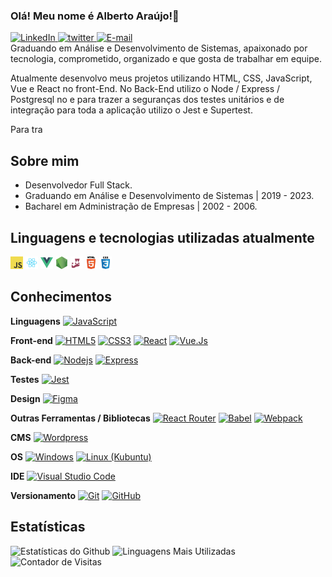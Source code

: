 ### Olá! Meu nome é Alberto Araújo!👋

<a href="https://www.linkedin.com/in/alberto-araújo-996a01186/" target="_blank">
<img src="https://img.shields.io/badge/LinkedIn-0077B5?style=for-the-badge&logo=linkedin&logoColor=white" alt="LinkedIn">
</a>

<a href="https://twitter.com/Alberto21922694" target="_blank">
<img src="https://img.shields.io/badge/Twitter-1DA1F2?style=for-the-badge&logo=twitter&logoColor=white" alt="twitter">
</a>

<a href="mailto:albertoafaj@hotmail.com" target="_blank">
<img src="https://img.shields.io/badge/Microsoft_Outlook-0078D4?style=for-the-badge&logo=microsoft-outlook&logoColor=white&link=mailto:albertoafaj@gmail.com" alt="E-mail">
</a>
</br>
Graduando em Análise e Desenvolvimento de Sistemas, apaixonado por tecnologia, comprometido, organizado e que gosta de trabalhar em equipe. 

Atualmente desenvolvo meus projetos utilizando HTML, CSS, JavaScript, Vue e React no front-End. No Back-End utilizo o Node / Express / Postgresql no e para trazer a seguranças dos testes unitários e de integração para toda a aplicação utilizo o Jest e Supertest.

Para tra

## Sobre mim

- Desenvolvedor Full Stack.
- Graduando em Análise e Desenvolvimento de Sistemas | 2019 - 2023.
- Bacharel em Administração de Empresas | 2002 - 2006.

## Linguagens e tecnologias utilizadas atualmente

<code><img height="20" src="https://raw.githubusercontent.com/github/explore/80688e429a7d4ef2fca1e82350fe8e3517d3494d/topics/javascript/javascript.png"></code>
<code><img height="20" src="https://raw.githubusercontent.com/github/explore/80688e429a7d4ef2fca1e82350fe8e3517d3494d/topics/react/react.png"></code>
<code><img height="20" src="https://raw.githubusercontent.com/github/explore/80688e429a7d4ef2fca1e82350fe8e3517d3494d/topics/vue/vue.png"></code>
<code><img height="20" src="https://raw.githubusercontent.com/github/explore/80688e429a7d4ef2fca1e82350fe8e3517d3494d/topics/nodejs/nodejs.png"></code>
<code><img height="20" src="https://raw.githubusercontent.com/github/explore/80688e429a7d4ef2fca1e82350fe8e3517d3494d/topics/jest/jest.png"></code>
<code><img height="20" src="https://raw.githubusercontent.com/github/explore/80688e429a7d4ef2fca1e82350fe8e3517d3494d/topics/html/html.png"></code>
<code><img height="20" src="https://raw.githubusercontent.com/github/explore/80688e429a7d4ef2fca1e82350fe8e3517d3494d/topics/css/css.png"></code>

## Conhecimentos

**Linguagens**
[![JavaScript](https://img.shields.io/badge/-JavaScript-black?style=flat-square&logo=javascript&link=https://github.com/albertoafaj/)](https://github.com/albertoafaj/)

**Front-end**
[![HTML5](https://img.shields.io/badge/-HTML5-E34F26?style=flat-square&logo=html5&logoColor=white&link=https://github.com/albertoafaj/)](https://github.com/albertoafaj/)
[![CSS3](https://img.shields.io/badge/-CSS3-1572B6?style=flat-square&logo=css3&link=https://github.com/albertoafaj/)](https://github.com/albertoafaj/)
[![React](https://img.shields.io/badge/-React-black?style=flat-square&logo=react&link=https://github.com/albertoafaj/)](https://github.com/albertoafaj/)
[![Vue.Js](https://img.shields.io/badge/Vue.js-35495E?style=flat-square&logo=vuedotjs&logoColor=4FC08D&link=https://github.com/albertoafaj/)](https://github.com/albertoafaj/)

**Back-end**
[![Nodejs](https://img.shields.io/badge/-Node.js-2D2C2C?style=flat-square&logo=node.js&link=https://github.com/albertoafaj/)](https://github.com/albertoafaj/)
[![Express](https://img.shields.io/badge/-Express-2D2C2C?style=flat-square&logo=express&link=https://github.com/albertoafaj/)](https://github.com/albertoafaj/)

**Testes**
[![Jest](https://img.shields.io/badge/-jest-15C213?style=flat-square&logo=jest&link=https://github.com/albertoafaj/)](https://github.com/albertoafaj/)

**Design**
[![Figma](https://img.shields.io/badge/-Figma-black?style=flat-square&logo=figma&link=https://github.com/albertoafaj/)](https://github.com/albertoafaj/)

**Outras Ferramentas / Bibliotecas**
[![React Router](https://img.shields.io/badge/-React%20Router-black?style=flat-square&logo=react-router&link=https://github.com/albertoafaj/)](https://github.com/albertoafaj/)
[![Babel](https://img.shields.io/badge/-Babel-323330?style=flat-square&logo=Babel&link=https://github.com/albertoafaj/)](https://github.com/albertoafaj/)
[![Webpack](https://img.shields.io/badge/-Webpack-2B3A42?style=flat-square&logo=Webpack&link=https://github.com/albertoafaj/)](https://github.com/albertoafaj/)

**CMS**
[![Wordpress](https://img.shields.io/badge/-Wordpress-21759B?style=flat-square&logo=Wordpress&link=https://github.com/albertoafaj/)](https://github.com/albertoafaj/)

**OS**
[![Windows](https://img.shields.io/badge/-Windows-0078D6?style=flat-square&logo=Windows&link=https://github.com/albertoafaj/)](https://github.com/albertoafaj/)
[![Linux (Kubuntu)](https://img.shields.io/badge/-Linux%20(Kubuntu)-0078D6?style=flat-square&logo=Kubuntu&link=https://github.com/albertoafaj/)](https://github.com/albertoafaj/)

**IDE**
[![Visual Studio Code](https://img.shields.io/badge/-Visual%20Studio%20Code-006CAE?style=flat-square&logo=visual-studio-code&link=https://github.com/albertoafaj/)](https://github.com/albertoafaj/)

**Versionamento**
[![Git](https://img.shields.io/badge/-Git-black?style=flat-square&logo=git&link=https://github.com/albertoafaj/)](https://github.com/albertoafaj/)
[![GitHub](https://img.shields.io/badge/-GitHub-181717?style=flat-square&logo=github&link=https://github.com/albertoafaj/)](https://github.com/albertoafaj/)


## Estatísticas

![Estatísticas do Github](https://github-readme-stats.vercel.app/api?username=albertoafaj&show_icons=true&theme=github_dark)
![Linguagens Mais Utilizadas](https://github-readme-stats.vercel.app/api/top-langs/?username=albertoafaj&layout=compact&theme=github_dark)<br />
![Contador de Visitas](https://komarev.com/ghpvc/?username=albertoafaj&style=flat-square&label=Contador%20de%20Visitas)
